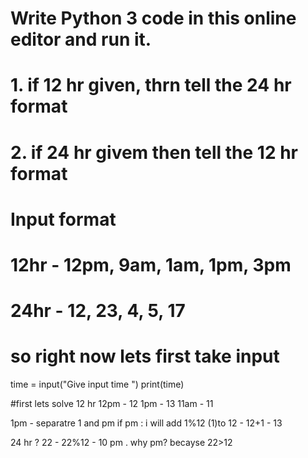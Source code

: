 # Write Python 3 code in this online editor and run it.
# 1. if 12 hr given, thrn tell the 24 hr format
# 2. if 24 hr givem then tell the 12 hr format

# Input format
# 12hr - 12pm, 9am, 1am, 1pm, 3pm
# 24hr - 12, 23, 4, 5, 17

# so right now lets first take input

time = input("Give input time ")
print(time)

#first lets solve 12 hr
12pm - 12
1pm - 13
11am - 11

1pm - separatre 1 and pm
if pm : i will add 1%12 (1)to 12 -  12+1 - 13


24 hr ?
 22 - 22%12 - 10 pm . why pm? becayse 22>12
